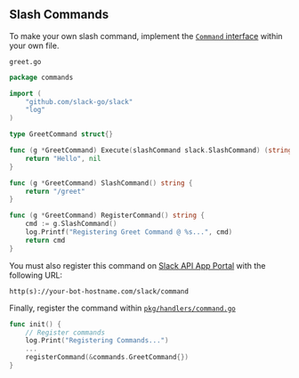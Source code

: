 ## Slash Commands
To make your own slash command, implement the 
[`Command` interface](command_interface.go) within your own file.

`greet.go`
```go
package commands

import (
	"github.com/slack-go/slack"
	"log"
)

type GreetCommand struct{}

func (g *GreetCommand) Execute(slashCommand slack.SlashCommand) (string, error) {
	return "Hello", nil
}

func (g *GreetCommand) SlashCommand() string {
	return "/greet"
}

func (g *GreetCommand) RegisterCommand() string {
	cmd := g.SlashCommand()
	log.Printf("Registering Greet Command @ %s...", cmd)
	return cmd
}
```

You must also register this command on 
[Slack API App Portal](https://api.slack.com/apps/your-app-id/slash-commands)
with the following URL:

    http(s)://your-bot-hostname.com/slack/command

Finally, register the command within 
[`pkg/handlers/command.go`](../handlers/command.go)

```go
func init() {
	// Register commands
	log.Print("Registering Commands...")
	...
	registerCommand(&commands.GreetCommand{})
}
```
